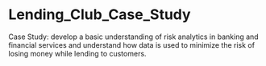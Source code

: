 # Lending_Club_Case_Study
Case Study: develop a basic understanding of risk analytics in banking and financial services and understand how data is used to minimize the risk of losing money while lending to customers.
